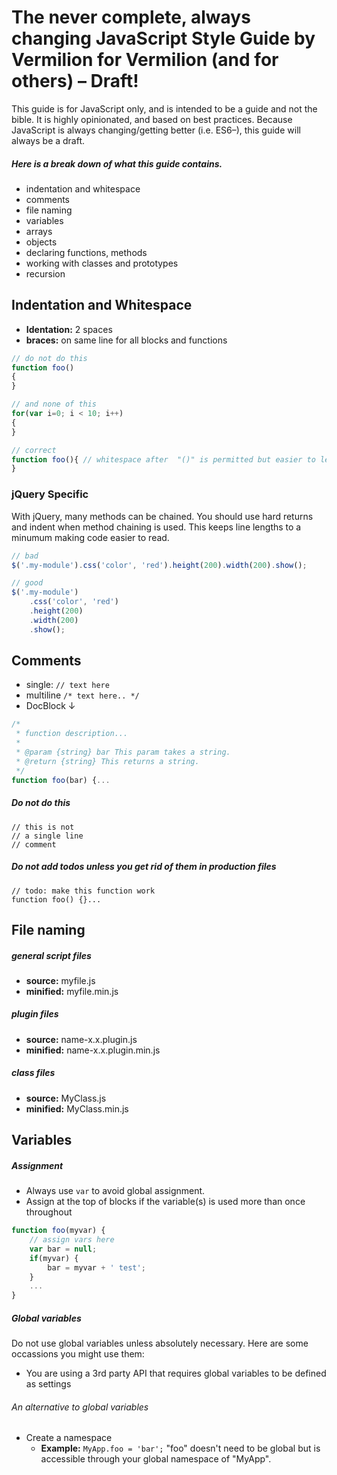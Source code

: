 # The never complete, always changing JavaScript Style Guide by Vermilion for Vermilion (and for others) – Draft!

This guide is for JavaScript only, and is intended to be a guide and not the bible. It is highly opinionated, and based on best practices. Because JavaScript is always changing/getting better (i.e. ES6–), this guide will always be a draft. 

##### Here is a break down of what this guide contains.

* indentation and whitespace
* comments
* file naming
* variables
* arrays
* objects
* declaring functions, methods 
* working with classes and prototypes
* recursion

## Indentation and Whitespace
* **Identation:** 2 spaces
* **braces:** on same line for all blocks and functions
 ```javascript
 // do not do this
function foo() 
{
}

// and none of this
for(var i=0; i < 10; i++)
{
}

// correct
function foo(){ // whitespace after  "()" is permitted but easier to leave out
}
```
### jQuery Specific
With jQuery, many methods can be chained. You should use hard returns and indent when method chaining is used. This keeps line lengths to a minumum making code easier to read.
```javascript
// bad
$('.my-module').css('color', 'red').height(200).width(200).show();

// good
$('.my-module')
    .css('color', 'red')
    .height(200)
    .width(200)
    .show();
```

## Comments
* single: `// text here`
* multiline `/* text here.. */`
* DocBlock ↓
```javascript
/*
 * function description...
 *
 * @param {string} bar This param takes a string.
 * @return {string} This returns a string.
 */
function foo(bar) {...
```
##### Do not do this

```
// this is not
// a single line 
// comment
```
##### Do not add todos unless you get rid of them in production files
 
```javascsript
// todo: make this function work
function foo() {}...
```
## File naming
##### general script files
* **source:** myfile.js
* **minified:** myfile.min.js

##### plugin files
* **source:** name-x.x.plugin.js
* **minified:** name-x.x.plugin.min.js

##### class files
* **source:** MyClass.js
* **minified:** MyClass.min.js

## Variables
##### Assignment
* Always use `var` to avoid global assignment.
* Assign at the top of blocks if the variable(s) is used more than once throughout
```javascript
function foo(myvar) {
    // assign vars here
    var bar = null;
    if(myvar) {
        bar = myvar + ' test';
    }
    ...
}
```
##### Global variables
Do not use global variables unless absolutely necessary. Here are some occassions you might use them:
* You are using a 3rd party API that requires global variables to be defined as settings

###### An alternative to global variables
* Create a namespace
  * **Example:** `MyApp.foo = 'bar';` "foo" doesn't need to be global but is accessible through your global namespace of "MyApp".
